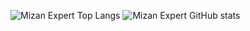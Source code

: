 ![Mizan Expert Top Langs](https://github-readme-stats.vercel.app/api/top-langs/?username=mizanexpertofficial)
![Mizan Expert GitHub stats](https://github-readme-stats.vercel.app/api?username=mizanexpertofficial&theme=default&show_icons=true)
